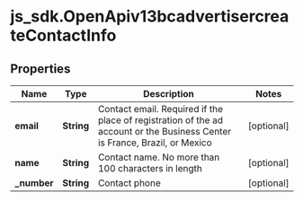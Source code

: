 # js_sdk.OpenApiv13bcadvertisercreateContactInfo

## Properties
Name | Type | Description | Notes
------------ | ------------- | ------------- | -------------
**email** | **String** | Contact email. Required if the place of registration of the ad account or the Business Center is France, Brazil, or Mexico | [optional] 
**name** | **String** | Contact name. No more than 100 characters in length | [optional] 
**_number** | **String** | Contact phone | [optional] 
